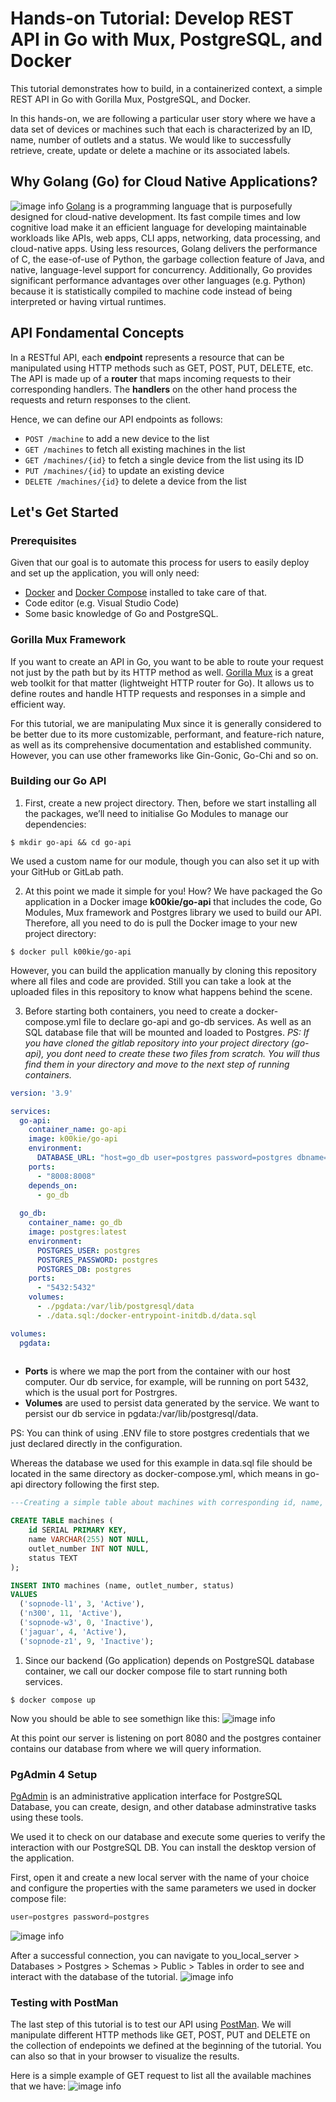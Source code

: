 # Hands-on Tutorial: Develop REST API in Go with Mux, PostgreSQL, and Docker

This tutorial demonstrates how to build, in a containerized context, a simple REST API in Go with Gorilla Mux, PostgreSQL, and Docker. 

In this hands-on, we are following a particular user story where we have a data set of devices or machines such that each is characterized by an ID, name, number of outlets and a status. We would like to successfully retrieve, create, update or delete a machine or its associated labels.

## Why Golang (Go) for Cloud Native Applications?
![image info](./golang.jpg)
[Golang](https://go.dev/) is a programming language that is purposefully designed for cloud-native development. Its fast compile times and low cognitive load make it an efficient language for developing maintainable workloads like APIs, web apps, CLI apps, networking, data processing, and cloud-native apps. 
Using less resources, Golang delivers the performance of C, the ease-of-use of Python, the garbage collection feature of Java, and native, language-level support for concurrency. Additionally, Go provides significant performance advantages over other languages (e.g. Python) because it is statistically compiled to machine code instead of being interpreted or having virtual runtimes.

## API Fondamental Concepts
In a RESTful API, each **endpoint** represents a resource that can be manipulated using HTTP methods such as GET, POST, PUT, DELETE, etc. The API is made up of a **router** that maps incoming requests to their corresponding handlers. The **handlers** on the other hand process the requests and return responses to the client.

Hence, we can define our API endpoints as follows:
- `POST /machine` to add a new device to the list
- `GET /machines` to fetch all existing machines in the list
- `GET /machines/{id}` to fetch a single device from the list using its ID
- `PUT /machines/{id}` to update an existing device
- `DELETE /machines/{id}` to delete a device from the list
## Let's Get Started 
### Prerequisites
Given that our goal is to automate this process for users to easily deploy and set up the application, you will only need:
- [Docker](https://www.docker.com/get-started/) and [Docker Compose](https://docs.docker.com/compose/install/) installed to take care of that. 
- Code editor (e.g. Visual Studio Code)
- Some basic knowledge of Go and PostgreSQL.

### Gorilla Mux Framework
If you want to create an API in Go, you want to be able to route your request not just by the path but by its HTTP method as well. [Gorilla Mux](https://www.gorillatoolkit.org/) is a great web toolkit for that matter (lightweight HTTP router for Go). It allows us to define routes and handle HTTP requests and responses in a simple and efficient way.  

For this tutorial, we are manipulating Mux since it is generally considered to be better due to its more customizable, performant, and feature-rich nature, as well as its comprehensive documentation and established community. However, you can use other frameworks like Gin-Gonic, Go-Chi and so on.

### Building our Go API
1. First, create a new project directory. Then, before we start installing all the packages, we’ll need to initialise Go Modules to manage our dependencies:
```
$ mkdir go-api && cd go-api 
```
We used a custom name for our module, though you can also set it up with your GitHub or GitLab path.

2. At this point we made it simple for you! How? We have packaged the Go application in a Docker image __k00kie/go-api__ that includes the code, Go Modules, Mux framework and Postgres library we used to build our API. Therefore, all you need to do is pull the Docker image to your new project directory:
```
$ docker pull k00kie/go-api
```
However, you can build the application manually by cloning this repository where all files and code are provided. Still you can take a look at the uploaded files in this repository to know what happens behind the scene.

3. Before starting both containers, you need to create a docker-compose.yml file to declare go-api and go-db services. As well as an SQL database file that will be mounted and loaded to Postgres.
_PS: If you have cloned the gitlab repository into your project directory (go-api), you dont need to create these two files from scratch. You will thus find them in your directory and move to the next step of running containers._

```yml
version: '3.9'

services:
  go-api:
    container_name: go-api
    image: k00kie/go-api
    environment:
      DATABASE_URL: "host=go_db user=postgres password=postgres dbname=postgres sslmode=disable"
    ports: 
      - "8008:8008"
    depends_on:
      - go_db
    
  go_db:
    container_name: go_db
    image: postgres:latest
    environment:
      POSTGRES_USER: postgres
      POSTGRES_PASSWORD: postgres
      POSTGRES_DB: postgres
    ports:
      - "5432:5432"
    volumes:
      - ./pgdata:/var/lib/postgresql/data
      - ./data.sql:/docker-entrypoint-initdb.d/data.sql

volumes:
  pgdata:
  
```  
- **Ports** is where we map the port from the container with our host computer. Our db service, for example, will be running on port 5432, which is the usual port for Postrgres.
- **Volumes**	are used to persist data generated by the service. We want to persist our db service in pgdata:/var/lib/postgresql/data.

PS: You can think of using .ENV file to store postgres credentials that we just declared directly in the configuration.

Whereas the database we used for this example in data.sql file should be located in the same directory as docker-compose.yml, which means in go-api directory following the first step.
```sql
---Creating a simple table about machines with corresponding id, name, outlet number and status

CREATE TABLE machines (
    id SERIAL PRIMARY KEY,
    name VARCHAR(255) NOT NULL,
    outlet_number INT NOT NULL,
    status TEXT
);

INSERT INTO machines (name, outlet_number, status)
VALUES
  ('sopnode-l1', 3, 'Active'),
  ('n300', 11, 'Active'),
  ('sopnode-w3', 0, 'Inactive'),
  ('jaguar', 4, 'Active'),
  ('sopnode-z1', 9, 'Inactive');
```

1. Since our backend (Go application) depends on PostgreSQL database container, we call our docker compose file to start running both services.
```
$ docker compose up
``` 
Now you should be able to see somethign like this:
![image info](./2running.png)

At this point our server is listening on port 8080 and the postgres container contains our database from where we will query information.

### PgAdmin 4 Setup
[PgAdmin](https://www.pgadmin.org/) is an administrative application interface for PostgreSQL Database, you can create, design, and other database adminstrative tasks using these tools. 

We used it to check on our database and execute some queries to verify the interaction with our PostgreSQL DB. You can install the desktop version of the application.

First, open it and create a new local server with the name of your choice and configure the properties with the same parameters we used in docker compose file:

```php
user=postgres password=postgres
```
![image info](./pgadminprop.png)

After a successful connection, you can navigate to you_local_server > Databases > Postgres > Schemas > Public > Tables in order to see and interact with the database of the tutorial.
![image info](./pgadmin.png)

### Testing with PostMan
The last step of this tutorial is to test our API using [PostMan](https://www.postman.com/). We will manipulate different HTTP methods like GET, POST, PUT and DELETE on the collection of endepoints we defined at the beginning of the tutorial. You can also so that in your browser to visualize the results.

Here is a simple example of GET request to list all the available machines that we have:
![image info](./postman.png)
